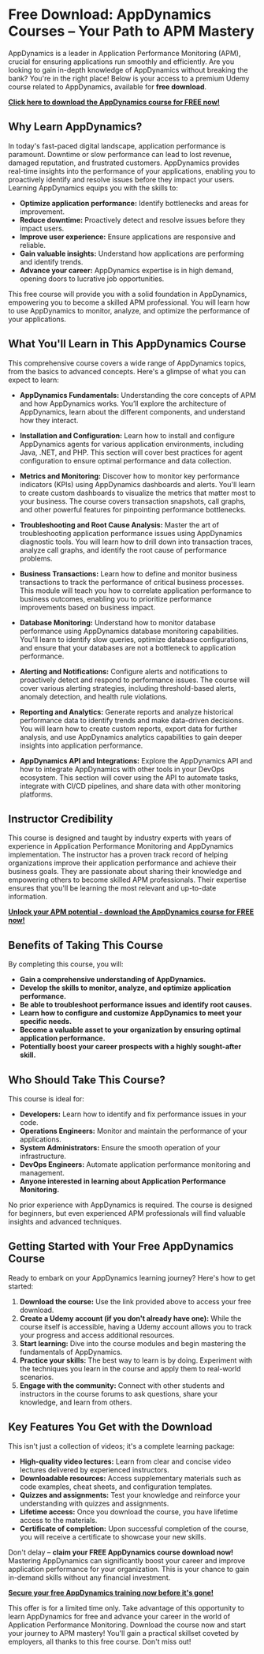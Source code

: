 # Free Download: AppDynamics Courses – Your Path to APM Mastery

AppDynamics is a leader in Application Performance Monitoring (APM), crucial for ensuring applications run smoothly and efficiently. Are you looking to gain in-depth knowledge of AppDynamics without breaking the bank? You're in the right place! Below is your access to a premium Udemy course related to AppDynamics, available for **free download**.

[**Click here to download the AppDynamics course for FREE now!**](https://udemywork.com/appdynamics-courses)

## Why Learn AppDynamics?

In today's fast-paced digital landscape, application performance is paramount. Downtime or slow performance can lead to lost revenue, damaged reputation, and frustrated customers. AppDynamics provides real-time insights into the performance of your applications, enabling you to proactively identify and resolve issues before they impact your users. Learning AppDynamics equips you with the skills to:

*   **Optimize application performance:** Identify bottlenecks and areas for improvement.
*   **Reduce downtime:** Proactively detect and resolve issues before they impact users.
*   **Improve user experience:** Ensure applications are responsive and reliable.
*   **Gain valuable insights:** Understand how applications are performing and identify trends.
*   **Advance your career:** AppDynamics expertise is in high demand, opening doors to lucrative job opportunities.

This free course will provide you with a solid foundation in AppDynamics, empowering you to become a skilled APM professional. You will learn how to use AppDynamics to monitor, analyze, and optimize the performance of your applications.

## What You'll Learn in This AppDynamics Course

This comprehensive course covers a wide range of AppDynamics topics, from the basics to advanced concepts. Here's a glimpse of what you can expect to learn:

*   **AppDynamics Fundamentals:** Understanding the core concepts of APM and how AppDynamics works. You’ll explore the architecture of AppDynamics, learn about the different components, and understand how they interact.

*   **Installation and Configuration:** Learn how to install and configure AppDynamics agents for various application environments, including Java, .NET, and PHP. This section will cover best practices for agent configuration to ensure optimal performance and data collection.

*   **Metrics and Monitoring:** Discover how to monitor key performance indicators (KPIs) using AppDynamics dashboards and alerts. You'll learn to create custom dashboards to visualize the metrics that matter most to your business. The course covers transaction snapshots, call graphs, and other powerful features for pinpointing performance bottlenecks.

*   **Troubleshooting and Root Cause Analysis:** Master the art of troubleshooting application performance issues using AppDynamics diagnostic tools. You will learn how to drill down into transaction traces, analyze call graphs, and identify the root cause of performance problems.

*   **Business Transactions:** Learn how to define and monitor business transactions to track the performance of critical business processes. This module will teach you how to correlate application performance to business outcomes, enabling you to prioritize performance improvements based on business impact.

*   **Database Monitoring:** Understand how to monitor database performance using AppDynamics database monitoring capabilities. You'll learn to identify slow queries, optimize database configurations, and ensure that your databases are not a bottleneck to application performance.

*   **Alerting and Notifications:** Configure alerts and notifications to proactively detect and respond to performance issues. The course will cover various alerting strategies, including threshold-based alerts, anomaly detection, and health rule violations.

*   **Reporting and Analytics:** Generate reports and analyze historical performance data to identify trends and make data-driven decisions. You will learn how to create custom reports, export data for further analysis, and use AppDynamics analytics capabilities to gain deeper insights into application performance.

*   **AppDynamics API and Integrations:** Explore the AppDynamics API and how to integrate AppDynamics with other tools in your DevOps ecosystem. This section will cover using the API to automate tasks, integrate with CI/CD pipelines, and share data with other monitoring platforms.

## Instructor Credibility

This course is designed and taught by industry experts with years of experience in Application Performance Monitoring and AppDynamics implementation. The instructor has a proven track record of helping organizations improve their application performance and achieve their business goals. They are passionate about sharing their knowledge and empowering others to become skilled APM professionals. Their expertise ensures that you'll be learning the most relevant and up-to-date information.

[**Unlock your APM potential - download the AppDynamics course for FREE now!**](https://udemywork.com/appdynamics-courses)

## Benefits of Taking This Course

By completing this course, you will:

*   **Gain a comprehensive understanding of AppDynamics.**
*   **Develop the skills to monitor, analyze, and optimize application performance.**
*   **Be able to troubleshoot performance issues and identify root causes.**
*   **Learn how to configure and customize AppDynamics to meet your specific needs.**
*   **Become a valuable asset to your organization by ensuring optimal application performance.**
*   **Potentially boost your career prospects with a highly sought-after skill.**

## Who Should Take This Course?

This course is ideal for:

*   **Developers:** Learn how to identify and fix performance issues in your code.
*   **Operations Engineers:** Monitor and maintain the performance of your applications.
*   **System Administrators:** Ensure the smooth operation of your infrastructure.
*   **DevOps Engineers:** Automate application performance monitoring and management.
*   **Anyone interested in learning about Application Performance Monitoring.**

No prior experience with AppDynamics is required. The course is designed for beginners, but even experienced APM professionals will find valuable insights and advanced techniques.

## Getting Started with Your Free AppDynamics Course

Ready to embark on your AppDynamics learning journey? Here's how to get started:

1.  **Download the course:** Use the link provided above to access your free download.
2.  **Create a Udemy account (if you don't already have one):** While the course itself is accessible, having a Udemy account allows you to track your progress and access additional resources.
3.  **Start learning:** Dive into the course modules and begin mastering the fundamentals of AppDynamics.
4.  **Practice your skills:** The best way to learn is by doing. Experiment with the techniques you learn in the course and apply them to real-world scenarios.
5.  **Engage with the community:** Connect with other students and instructors in the course forums to ask questions, share your knowledge, and learn from others.

## Key Features You Get with the Download

This isn't just a collection of videos; it's a complete learning package:

*   **High-quality video lectures:** Learn from clear and concise video lectures delivered by experienced instructors.
*   **Downloadable resources:** Access supplementary materials such as code examples, cheat sheets, and configuration templates.
*   **Quizzes and assignments:** Test your knowledge and reinforce your understanding with quizzes and assignments.
*   **Lifetime access:** Once you download the course, you have lifetime access to the materials.
*   **Certificate of completion:** Upon successful completion of the course, you will receive a certificate to showcase your new skills.

Don't delay – **claim your FREE AppDynamics course download now!** Mastering AppDynamics can significantly boost your career and improve application performance for your organization. This is your chance to gain in-demand skills without any financial investment.

[**Secure your free AppDynamics training now before it's gone!**](https://udemywork.com/appdynamics-courses)

This offer is for a limited time only. Take advantage of this opportunity to learn AppDynamics for free and advance your career in the world of Application Performance Monitoring. Download the course now and start your journey to APM mastery! You'll gain a practical skillset coveted by employers, all thanks to this free course. Don't miss out!
